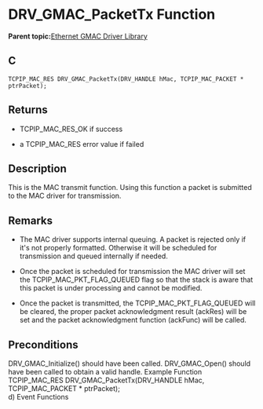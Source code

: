 # DRV\_GMAC\_PacketTx Function

**Parent topic:**[Ethernet GMAC Driver Library](GUID-A24BDAD2-C63E-40B1-894D-1DC3CC6CB66A.md)

## C

```
TCPIP_MAC_RES DRV_GMAC_PacketTx(DRV_HANDLE hMac, TCPIP_MAC_PACKET * ptrPacket); 
```

## Returns

-   TCPIP\_MAC\_RES\_OK if success

-   a TCPIP\_MAC\_RES error value if failed


## Description

This is the MAC transmit function. Using this function a packet is submitted to the MAC driver for transmission.

## Remarks

-   The MAC driver supports internal queuing. A packet is rejected only if it's not properly formatted. Otherwise it will be scheduled for transmission and queued internally if needed.

-   Once the packet is scheduled for transmission the MAC driver will set the TCPIP\_MAC\_PKT\_FLAG\_QUEUED flag so that the stack is aware that this packet is under processing and cannot be modified.

-   Once the packet is transmitted, the TCPIP\_MAC\_PKT\_FLAG\_QUEUED will be cleared, the proper packet acknowledgment result \(ackRes\) will be set and the packet acknowledgment function \(ackFunc\) will be called.


## Preconditions

DRV\_GMAC\_Initialize\(\) should have been called. DRV\_GMAC\_Open\(\) should have been called to obtain a valid handle. Example Function<br />TCPIP\_MAC\_RES DRV\_GMAC\_PacketTx\(DRV\_HANDLE hMac, TCPIP\_MAC\_PACKET \* ptrPacket\);<br />d\) Event Functions


